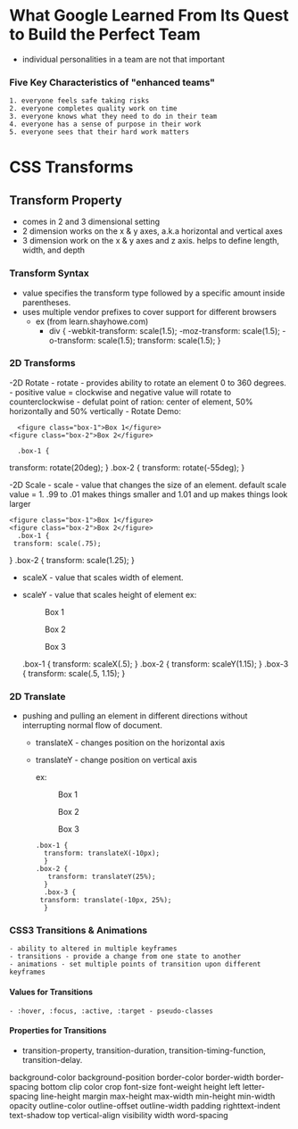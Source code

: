 # What Google Learned From Its Quest to Build the Perfect Team

  - individual personalities in a team are not that important

  ### Five Key Characteristics of "enhanced teams"

    1. everyone feels safe taking risks
    2. everyone completes quality work on time
    3. everyone knows what they need to do in their team
    4. everyone has a sense of purpose in their work
    5. everyone sees that their hard work matters

# CSS Transforms

## Transform Property

  - comes in 2 and 3 dimensional setting
  - 2 dimension works on the x & y axes, a.k.a horizontal and vertical axes
  - 3 dimension work on the x & y axes and z axis. helps to define length, width, and depth
  
### Transform Syntax
  - value specifies the transform type followed by a specific amount inside parentheses.
  - uses multiple vendor prefixes to cover support for different browsers
    - ex (from learn.shayhowe.com)
      - div {
  -webkit-transform: scale(1.5);
     -moz-transform: scale(1.5);
       -o-transform: scale(1.5);
          transform: scale(1.5);
}
### 2D Transforms

  -2D Rotate
    - rotate - provides ability to rotate an element 0 to 360 degrees.
    - positive value = clockwise and negative value will rotate to counterclockwise
    -  defulat point of ration: center of element, 50% horizontally and 50% vertically
      - Rotate Demo:

      <figure class="box-1">Box 1</figure>
    <figure class="box-2">Box 2</figure>

      .box-1 {
   transform: rotate(20deg);
  }
  .box-2 {
   transform: rotate(-55deg);
  }

  -2D Scale
    - scale - value that changes the size of an element. default scale value = 1. .99 to .01 makes things smaller and 1.01 and up makes things look larger

    <figure class="box-1">Box 1</figure>
    <figure class="box-2">Box 2</figure>
      .box-1 {
     transform: scale(.75);
   }
    .box-2 {
     transform: scale(1.25);
    }

   - scaleX - value that scales width of element.
   - scaleY - value that scales height of element
      ex: <figure class="box-1">Box 1</figure>
          <figure class="box-2">Box 2</figure>
          <figure class="box-3">Box 3</figure>

     .box-1 {
    transform: scaleX(.5);
    }
    .box-2 {
    transform: scaleY(1.15);
    }
    .box-3 {
    transform: scale(.5, 1.15);
    }     

### 2D Translate
  - pushing and pulling an element in different directions without interrupting normal flow of document.
    - translateX - changes position on the horizontal axis
    - translateY - change position on vertical axis

      ex: <figure class="box-1">Box 1</figure>
          <figure class="box-2">Box 2</figure>
          <figure class="box-3">Box 3</figure>

          .box-1 {
            transform: translateX(-10px);
            }
          .box-2 {
             transform: translateY(25%);
            }
            .box-3 {
           transform: translate(-10px, 25%);
            }

### CSS3 Transitions & Animations
    
    - ability to altered in multiple keyframes
    - transitions - provide a change from one state to another
    - animations - set multiple points of transition upon different keyframes

  #### Values for Transitions
    - :hover, :focus, :active, :target - pseudo-classes
  
  #### Properties for Transitions
  - transition-property, transition-duration, transition-timing-function, transition-delay. 
  
  background-color
  background-position
  border-color
  border-width
  border-spacing
  bottom
  clip
  color
  crop
  font-size
  font-weight
  height
  left
  letter-spacing
  line-height
  margin
  max-height
  max-width
  min-height
  min-width
  opacity
  outline-color
  outline-offset
  outline-width
  padding
  righttext-indent
  text-shadow
  top
  vertical-align
  visibility
  width
  word-spacing